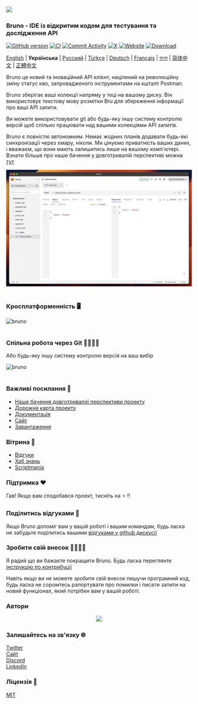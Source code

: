 <br />
<img src="../../assets/images/logo-transparent.png" width="80"/>

### Bruno - IDE із відкритим кодом для тестування та дослідження API

[![GitHub version](https://badge.fury.io/gh/usebruno%2Fbruno.svg)](https://badge.fury.io/gh/usebruno%bruno)
[![CI](https://github.com/usebruno/bruno/actions/workflows/unit-tests.yml/badge.svg?branch=main)](https://github.com/usebruno/bruno/workflows/unit-tests.yml)
[![Commit Activity](https://img.shields.io/github/commit-activity/m/usebruno/bruno)](https://github.com/usebruno/bruno/pulse)
[![X](https://img.shields.io/twitter/follow/use_bruno?style=social&logo=x)](https://twitter.com/use_bruno)
[![Website](https://img.shields.io/badge/Website-Visit-blue)](https://www.usebruno.com)
[![Download](https://img.shields.io/badge/Download-Latest-brightgreen)](https://www.usebruno.com/downloads)

[English](/readme.md) | **Українська** | [Русский](/readme_ru.md) | [Türkçe](/readme_tr.md) | [Deutsch](/readme_de.md) | [Français](/readme_fr.md) | [বাংলা](docs/readme/readme_bn.md) | [简体中文](docs/readme/readme_cn.md) | [正體中文](docs/readme/readme_zhtw.md)

Bruno це новий та іноваційний API клієнт, націлений на революційну зміну статус кво, запровадженого інструментами на кшталт Postman.

Bruno зберігає ваші колекції напряму у теці на вашому диску. Він використовує текстову мову розмітки Bru для збереження інформації про ваші API запити.

Ви можете використовувати git або будь-яку іншу систему контролю версій щоб спільно працювати над вашими колекціями API запитів.

Bruno є повністю автономним. Немає жодних планів додавати будь-які синхронізації через хмару, ніколи. Ми цінуємо приватність ваших даних, і вважаєм, що вони мають залишитись лише на вашому комп'ютері. Взнати більше про наше бачення у довготривалій перспективі можна [тут](https://github.com/usebruno/bruno/discussions/269)

![bruno](/assets/images/landing-2.png) <br /><br />

### Кросплатформенність 🖥️

![bruno](/assets/images/run-anywhere.png) <br /><br />

### Спільна робота через Git 👩‍💻🧑‍💻

Або будь-яку іншу систему контролю версій на ваш вибір

![bruno](/assets/images/version-control.png) <br /><br />

### Важливі посилання 📌

- [Наше бачення довготривалої перспективи проекту](https://github.com/usebruno/bruno/discussions/269)
- [Дорожня карта проекту](https://github.com/usebruno/bruno/discussions/384)
- [Документація](https://docs.usebruno.com)
- [Сайт](https://www.usebruno.com)
- [Завантаження](https://www.usebruno.com/downloads)

### Вітрина 🎥

- [Відгуки](https://github.com/usebruno/bruno/discussions/343)
- [Хаб знань](https://github.com/usebruno/bruno/discussions/386)
- [Scriptmania](https://github.com/usebruno/bruno/discussions/385)

### Підтримка ❤️

Гав! Якщо вам сподобався проект, тисніть на ⭐ !!

### Поділитись відгуками 📣

Якщо Bruno допоміг вам у вашій роботі і вашим командам, будь ласка не забудьте поділитись вашими [відгуками у github дискусії](https://github.com/usebruno/bruno/discussions/343)

### Зробити свій внесок 👩‍💻🧑‍💻

Я радий що ви бажаєте покращити Bruno. Будь ласка переглянте [інструкцію по контрибуції](../contributing/contributing_ua.md)

Навіть якщо ви не можете зробити свій внесок пишучи програмний код, будь ласка не соромтесь рапортувати про помилки і писати запити на новий функціонал, який потрібен вам у вашій роботі.

### Автори

<div align="center">
    <a href="https://github.com/usebruno/bruno/graphs/contributors">
        <img src="https://contrib.rocks/image?repo=usebruno/bruno" />
    </a>
</div>

### Залишайтесь на зв'язку 🌐

[Twitter](https://twitter.com/use_bruno) <br />
[Сайт](https://www.usebruno.com) <br />
[Discord](https://discord.com/invite/KgcZUncpjq) <br />
[LinkedIn](https://www.linkedin.com/company/usebruno)

### Ліцензія 📄

[MIT](/license.md)

